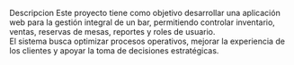 Descripcion
Este proyecto tiene como objetivo desarrollar una aplicación web para la gestión integral de un bar, permitiendo controlar inventario, ventas, reservas de mesas, reportes y roles de usuario.  
El sistema busca optimizar procesos operativos, mejorar la experiencia de los clientes y apoyar la toma de decisiones estratégicas.
